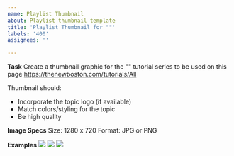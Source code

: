 ```yaml
---
name: Playlist Thumbnail
about: Playlist thumbnail template
title: 'Playlist Thumbnail for ""'
labels: '400'
assignees: ''

---
```


**Task**
Create a thumbnail graphic for the "" tutorial series to be used on this page https://thenewboston.com/tutorials/All

Thumbnail should:
- Incorporate the topic logo (if available)
- Match colors/styling for the topic
- Be high quality

**Image Specs**
Size: 1280 x 720
Format: JPG or PNG

**Examples**
![](https://i.imgur.com/Kcaf9k2.png)
![](https://i.imgur.com/q5RINQX.png)
![](https://i.imgur.com/l8hYdVD.png)
